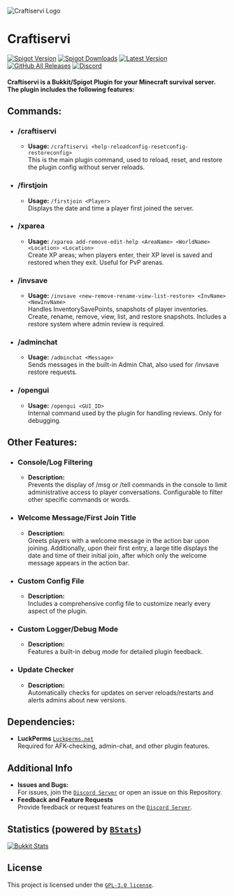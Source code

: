![Craftiservi Logo](https://www.crafti-servi.com/plugin-resources/craftiservi/Plugin-Logo/CSP.png)

# Craftiservi
[![Spigot Version](https://img.shields.io/spiget/version/108546?logo=spigotmc&label=release&color=%2365bfdd&logoColor=%23ffffff)](https://plugin.crafti-servi.com/)
[![Spigot Downloads](https://img.shields.io/spiget/downloads/108546?logo=spigotmc&color=%2365bfdd&logoColor=%23ffffff)]()
[![Latest Version](https://img.shields.io/github/v/release/ToxicStoxm/craftiservi.svg?logo=github&color=%2365bfdd&logoColor=%23ffffff)](https://github.com/ToxicStoxm/craftiservi/releases/latest)
[![GitHub All Releases](https://img.shields.io/github/downloads/ToxicStoxm/craftiservi/total.svg?logo=github&color=%2365bfdd&logoColor=%23ffffff)]()
[![Discord](https://img.shields.io/discord/1182474566501679206.svg?logo=discord&label=discord&color=%2365bfdd&logoColor=%23ffffff)](https://discord.crafti-servi.com/)

#### Craftiservi is a Bukkit/Spigot Plugin for your Minecraft survival server. The plugin includes the following features:

## Commands:

* ### /craftiservi
    - **Usage:** `/craftiservi <help-reloadconfig-resetconfig-restoreconfig>`  
      This is the main plugin command, used to reload, reset, and restore the plugin config without server reloads.

* ### /firstjoin
    - **Usage:** `/firstjoin <Player>`  
      Displays the date and time a player first joined the server.

* ### /xparea
    - **Usage:** `/xparea add-remove-edit-help <AreaName> <WorldName> <Location> <Location>`  
      Create XP areas; when players enter, their XP level is saved and restored when they exit. Useful for PvP arenas.

* ### /invsave
    - **Usage:** `/invsave <new-remove-rename-view-list-restore> <InvName> <NewInvName>`  
      Handles InventorySavePoints, snapshots of player inventories. Create, rename, remove, view, list, and restore snapshots. Includes a restore system where admin review is required.

* ### /adminchat
    - **Usage:** `/adminchat <Message>`  
      Sends messages in the built-in Admin Chat, also used for /invsave restore requests.

* ### /opengui
    - **Usage:** `/opengui <GUI_ID>`  
      Internal command used by the plugin for handling reviews. Only for debugging.

## Other Features:

* ### Console/Log Filtering
    - **Description:**  
      Prevents the display of /msg or /tell commands in the console to limit administrative access to player conversations. Configurable to filter other specific commands or words.

* ### Welcome Message/First Join Title
    - **Description:**  
      Greets players with a welcome message in the action bar upon joining. Additionally, upon their first entry, a large title displays the date and time of their initial join, after which only the welcome message appears in the action bar.

* ### Custom Config File
    - **Description:**  
      Includes a comprehensive config file to customize nearly every aspect of the plugin.

* ### Custom Logger/Debug Mode
    - **Description:**  
      Features a built-in debug mode for detailed plugin feedback.

* ### Update Checker
    - **Description:**  
      Automatically checks for updates on server reloads/restarts and alerts admins about new versions.


## Dependencies:
- **LuckPerms** [`Luckperms.net`](https://luckperms.net)  
  Required for AFK-checking, admin-chat, and other plugin features.


## Additional Info
- **Issues and Bugs:**  
  For issues, join the [`Discord Server`](https://discord.crafti-servi.com/) or open an issue on this Repository.
- **Feedback and Feature Requests**  
  Provide feedback or request features on the [`Discord Server`](https://discord.crafti-servi.com/).

## Statistics (powered by [`BStats`](https://github.com/Bastian/bStats))
[![Bukkit Stats](https://bstats.org/signatures/bukkit/craftiservi.svg)]()

## License
This project is licensed under the [`GPL-3.0 license`](https://github.com/ToxicStoxm/craftiservi/blob/main/LICENSE).
